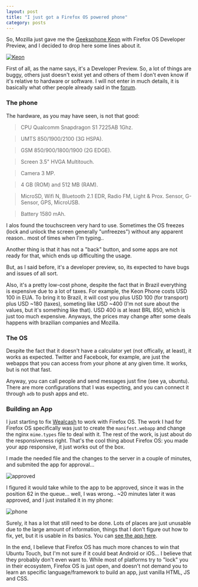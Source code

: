 ```yaml
---
layout: post
title: "I just got a Firefox OS powered phone"
category: posts
---
```


So, Mozilla just gave me the [Geeksphone Keon][keon] with Firefox OS Developer
Preview, and I decided to drop here some lines about it.

[![Keon](http://distilleryimage10.s3.amazonaws.com/6df19a56e50e11e295bf22000a9f390a_7.jpg)](http://instagram.com/p/bXXYdXPXke/)

First of all, as the name says, it's a Developer Preview. So, a lot of things
are buggy, others just doesn't exist yet and others of them I don't even know
if it's relative to hardware or software. I will not enter in much details,
it is basically what other people already said in the [forum][ff].

### The phone

The hardware, as you may have seen, is not that good:

> CPU Qualcomm Snapdragon S1 7225AB 1Ghz.

> UMTS 850/1900/2100 (3G HSPA).

> GSM 850/900/1800/1900 (2G EDGE).

> Screen 3.5" HVGA Multitouch.

> Camera 3 MP.

> 4 GB (ROM) and 512 MB (RAM).

> MicroSD, Wifi N, Bluetooth 2.1 EDR, Radio FM, Light & Prox. Sensor, G-Sensor,
GPS, MicroUSB.

> Battery 1580 mAh.

I alos found the touchscreen very hard to use. Sometimes the OS freezes (lock
and unlock the screen generally "unfreezes") without any apparent reason.. most
of times when I'm typing..

Another thing is that it has not a "back" button, and some apps are not ready
for that, which ends up difficulting the usage.

But, as I said before, it's a developer preview, so, its expected to have bugs
and issues of all sort.

Also, it's a pretty low-cost phone, despite the fact that in Brazil everything
is expensive due to a lot of taxes. For example, the Keon Phone costs USD 100
in EUA. To bring it to Brazil, it will cost you plus USD 100 (for transport)
plus USD ~180 (taxes), someting like USD ~400 (I'm not sure about the values,
but it's something like that). USD 400 is at least BRL 850, which is just too
much expensive. Anyways, the prices may change after some deals happens with
brazilian companies and Mozilla.

### The OS

Despite the fact that it doesn't have a calculator yet (not offically, at
least), it works as expected. Twitter and Facebook, for example, are just the
webapps that you can access from your phone at any given time. It works, but
is not that fast.

Anyway, you can call people and send messages just fine (see ya, ubuntu). There
are more configurations that I was expecting, and you can connect it through
`adb` to push apps and etc.

### Building an App

I just starting to fix [Wealcash][wealcash] to work with Firefox OS. The work I
had for Firefox OS specifically was just to create the `manifest.webapp` and
change the nginx `mime.types` file to deal with it. The rest of the work, is
just about do the responsiveness right. That's the cool thing about Firefox OS:
you made your app responsive, it just works out of the box.

I made the needed file and the changes to the server in a couple of minutes,
and submited the app for approval...

![approved](https://pbs.twimg.com/media/BPKEcy9CMAAGdAu.png:large)

I figured it would take while to the app to be approved, since it was in the
position 62 in the queue... well, I was wrong.. ~20 minutes later it was
approved, and I just installed it in my phone:

![phone](https://pbs.twimg.com/media/BPKMNZaCUAAeOBl.png:large)

Surely, it has a lot that still need to be done. Lots of places are just
unusable due to the large amount of information, things that I don't figure out
how to fix, yet, but it is usable in its basics. You can [see the app here][app].

In the end, I believe that Firefox OS has much more chances to win that Ubuntu
Touch, but I'm not sure if it could beat Android or iOS... I believe that they
probably don't even want to. While most of platforms try to "lock" you in their
ecosystem, Firefox OS is just open, and doesn't not demand you to learn an
specific language/framework to build an app, just vanilla HTML, JS and CSS.


[wealcash]: http://wealcash.com
[keon]: http://www.geeksphone.com/
[ff]: http://forum.geeksphone.com/index.php?topic=5197.0
[app]: https://marketplace.firefox.com/app/wealcash/
